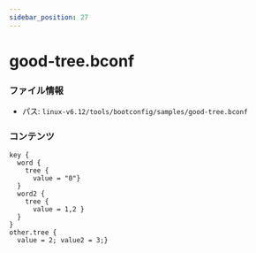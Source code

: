 ```yaml
---
sidebar_position: 27
---
```

# good-tree.bconf

### ファイル情報

- パス: `linux-v6.12/tools/bootconfig/samples/good-tree.bconf`

### コンテンツ

```bconf
key {
  word {
    tree {
      value = "0"}
  }
  word2 {
    tree {
      value = 1,2 }
  }
}
other.tree {
  value = 2; value2 = 3;}

```
